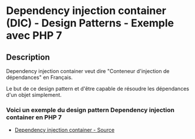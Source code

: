 # Dependency injection container (DIC) - Design Patterns - Exemple avec PHP 7




## Description

Dependency injection container veut dire "Conteneur d'injection de dépendances" en Français.

Le but de ce design pattern et d'être capable de résoudre les dépendances d'un objet simplement.






### Voici un exemple du design pattern Dependency injection container en PHP 7

* [Dependency injection container - Source](https://github.com/stephweb/design-patterns-php/blob/master/src/dependency-injection-container/index.php)